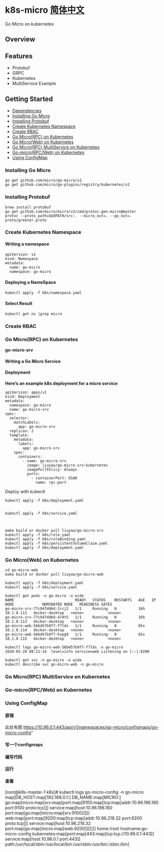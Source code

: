 # k8s-micro [简体中文](README_CN.md)

Go Micro on kubernetes  

## Overview



## Features

- Protobuf
- GRPC
- Kubernetes
- MultiService Example

## Getting Started

- [Dependencies]()
- [Installing Go Micro](#installing-go-micro)
- [Installing Protobuf](#installing-protobuf)
- [Create Kubernetes Namespace](#create-kubernetes-namespace)
- [Create RBAC](#create-rbac)
- [Go Micro(RPC) on Kubernetes](#go-microrpc-on-kubernetes)
- [Go Micro(Web) on Kubernetes](#go-microweb-on-kubernetes)
- [Go Micro(RPC) MultiService on Kubernetes](#go-microrpc-multiservice-on-kubernetes)
- [Go-micro(RPC/Web) on Kubernetes](#go-microrpcweb-on-kubernetes)
- [Using ConfigMap](#using-configmap)

### Installing Go Micro

```
go get github.com/micro/go-micro/v2
go get github.com/micro/go-plugins/registry/kubernetes/v2
```

### Installing Protobuf

```
brew install protobuf
go get github.com/micro/micro/v2/cmd/protoc-gen-micro@master
protoc --proto_path=$GOPATH/src:. --micro_out=. --go_out=. proto/greeter.proto
```

### Create Kubernetes Namespace

#### Writing a namespace

```
apiVersion: v1
kind: Namespace
metadata:
  name: go-micro
  namespace: go-micro
```

#### Deploying a NameSpace

```
kubectl apply -f k8s/namespace.yaml
```

#### Select Result

```
kubectl get ns |grep micro
```

### Create RBAC






### Go Micro(RPC) on Kubernetes

**go-micro-srv**

#### Writing a Go Micro Service

#### Deployment

**Here’s an example k8s deployment for a micro service**

```
apiVersion: apps/v1
kind: Deployment
metadata:
  namespace: go-micro
  name: go-micro-srv
spec:
  selector:
    matchLabels:
      app: go-micro-srv
  replicas: 2
  template:
    metadata:
      labels:
        app: go-micro-srv
    spec:
      containers:
        - name: go-micro-srv
          image: liuyao/go-micro-srv:kubernetes
          imagePullPolicy: Always
          ports:
            - containerPort: 9100
              name: rpc-port

```
Deploy with kubectl

```
kubectl apply -f k8s/deployment.yaml
```


```

kubectl apply -f k8s/service.yaml



make build or docker pull liuyao/go-micro-srv
kubectl apply -f k8s/role.yaml
kubectl apply -f k8s/roleBinding.yaml
kubectl apply -f k8s/persistentVolumeClaim.yaml 
kubectl apply -f k8s/deployment.yaml
```

### Go Micro(Web) on Kubernetes
```
cd go-micro-web
make build or docker pull liuyao/go-micro-web
```
```
kubectl apply -f k8s/deployment.yaml
kubectl apply -f k8s/service.yaml
```

```
kubectl get pods -n go-micro -o wide
NAME                            READY   STATUS    RESTARTS   AGE   IP           NODE             NOMINATED NODE   READINESS GATES
go-micro-srv-77c947dd6d-2rcj2   1/1     Running   0          16h   10.1.0.112   docker-desktop   <none>           <none>
go-micro-srv-77c947dd6d-474t5   1/1     Running   0          16h   10.1.0.113   docker-desktop   <none>           <none>
go-micro-web-56b457b9f7-f7lds   1/1     Running   0          65s   10.1.0.114   docker-desktop   <none>           <none>
go-micro-web-56b457b9f7-hvpg9   1/1     Running   0          65s   10.1.0.115   docker-desktop   <none>           <none>
```

```
kubectl logs go-micro-web-56b457b9f7-f7lds -n go-micro
2020-05-28 08:21:14  level=info service=web Listening on [::]:9200
```


```
kubectl get svc -n go-micro -o wide
kubectl describe svc go-micro-web -n go-micro 
```

### Go Micro(RPC) MultiService on Kubernetes






### Go-micro(RPC/Web) on Kubernetes

### Using ConfigMap
#### 原理
此处有图
https://10.96.0.1:443/api/v1/namespaces/go-micro/configmaps/go-micro-config"
#### 写一个configmaps

#### 编写代码

#### 运行

#### 查看

[root@k8s-master-1 k8s]# kubectl logs go-micro-config -n go-micro
map[DB_HOST:map[192.168.0.1:] DB_NAME:map[MICRO:] go:map[micro:map[srv:map[port:map[9100:map[tcp:map[addr:10.96.196.160 port:9100 proto:tcp]]] service:map[host:10.96.196.160 port:map[go:map[micro:map[srv:9100]]]]] web:map[port:map[9200:map[tcp:map[addr:10.96.218.32 port:9200 proto:tcp]]] service:map[host:10.96.218.32 port:map[go:map[micro:map[web:9200]]]]]]] home:/root hostname:go-micro-config kubernetes:map[port:map[443:map[tcp:tcp://10.96.0.1:443]] service:map[host:10.96.0.1 port:443]] path:/usr/local/sbin:/usr/local/bin:/usr/sbin:/usr/bin:/sbin:/bin]
